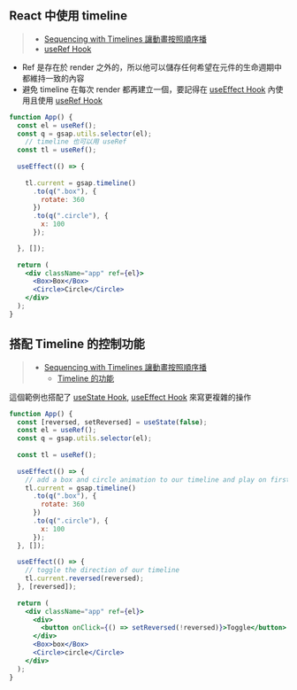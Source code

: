 ## React 中使用 timeline
>- [Sequencing with Timelines 讓動畫按照順序播](Sequencing%20with%20Timelines%20讓動畫按照順序播.md)
>- [useRef Hook](useRef%20Hook.md)

- Ref 是存在於 render 之外的，所以他可以儲存任何希望在元件的生命週期中都維持一致的內容
- 避免 timeline 在每次 render 都再建立一個，要記得在 [useEffect Hook](useEffect%20Hook.md) 內使用且使用 [useRef Hook](useRef%20Hook.md)

```jsx
function App() {
  const el = useRef();
  const q = gsap.utils.selector(el);
	// timeline 也可以用 useRef
  const tl = useRef();
      
  useEffect(() => {
    
    tl.current = gsap.timeline()
      .to(q(".box"), {
        rotate: 360
      })
      .to(q(".circle"), {
        x: 100
      });

  }, []);
  
  return (
    <div className="app" ref={el}>
      <Box>Box</Box>
      <Circle>Circle</Circle>
    </div>
  );
}
```

## 搭配 Timeline 的控制功能
>- [Sequencing with Timelines 讓動畫按照順序播](Sequencing%20with%20Timelines%20讓動畫按照順序播.md)
>	- [Timeline 的功能](Timeline%20的功能.md)

這個範例也搭配了 [useState Hook](useState%20Hook.md), [useEffect Hook](useEffect%20Hook.md) 來寫更複雜的操作
```jsx
function App() {
  const [reversed, setReversed] = useState(false);
  const el = useRef();
  const q = gsap.utils.selector(el);
  
  const tl = useRef();
      
  useEffect(() => {
    // add a box and circle animation to our timeline and play on first render
    tl.current = gsap.timeline()
      .to(q(".box"), {
        rotate: 360
      })
      .to(q(".circle"), {
        x: 100
      });
  }, []);
  
  useEffect(() => {
    // toggle the direction of our timeline
    tl.current.reversed(reversed);    
  }, [reversed]);
   
  return (
    <div className="app" ref={el}>
      <div>
        <button onClick={() => setReversed(!reversed)}>Toggle</button>
      </div>
      <Box>box</Box>
      <Circle>circle</Circle>
    </div>
  );
}
```